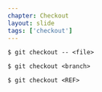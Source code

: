 ```yaml
---
chapter: Checkout
layout: slide
tags: ['checkout']
---
```


	$ git checkout -- <file>

	$ git checkout <branch>

	$ git checkout <REF>